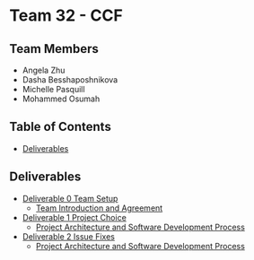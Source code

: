 # Team 32 - CCF


## Team Members
* Angela Zhu
* Dasha Besshaposhnikova
* Michelle Pasquill
* Mohammed Osumah

## Table of Contents
- [Deliverables](#Deliverables)

## Deliverables
- [Deliverable 0 Team Setup](https://github.com/CSCD01/team_32-project/tree/master/Deliverable%200)
  - [Team Introduction and Agreement](https://github.com/CSCD01/team_32-project/blob/master/Deliverable%200/Team%20Introduction%20and%20Agreement.pdf)
- [Deliverable 1 Project Choice](https://github.com/CSCD01/team_32-project/tree/master/Deliverable%201)
  - [Project Architecture and Software Development Process](https://github.com/CSCD01/team_32-project/blob/master/Deliverable%201/Project%20Architecture%20and%20Software%20Development%20Process.pdf)
- [Deliverable 2 Issue Fixes](https://github.com/CSCD01/team_32-project/tree/master/Deliverable%202)
  - [Project Architecture and Software Development Process](https://github.com/CSCD01/team_32-project/blob/master/Deliverable%201/Deliverable%202%20Issues.pdf)
  
